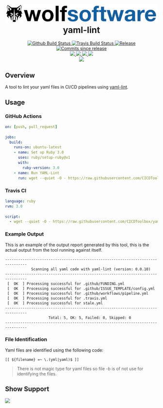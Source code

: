 <h1 align="center">
    <a href="https://github.com/WolfSoftware">
        <img src="https://raw.githubusercontent.com/WolfSoftware/branding/master/images/general/banners/64/black-and-white.png" alt="Wolf Software Logo" />
    </a>
    <br>
    yaml-lint
</h1>

<p align="center">
    <a href="https://github.com/CICDToolbox/yaml-lint/actions/workflows/pipeline.yml">
        <img src="https://img.shields.io/github/workflow/status/CICDToolbox/yaml-lint/pipeline/master?logo=github&logoColor=white&style=for-the-badge" alt="Github Build Status">
    </a>
    <a href="https://travis-ci.com/CICDToolbox/yaml-lint">
        <img src="https://img.shields.io/travis/com/CICDToolbox/yaml-lint/master?style=for-the-badge&logo=travis" alt="Travis Build Status">
    </a>
    <a href="https://github.com/CICDToolbox/yaml-lint/releases/latest">
        <img src="https://img.shields.io/github/v/release/CICDToolbox/yaml-lint?color=blue&style=for-the-badge&logo=github&logoColor=white&label=Latest%20Release" alt="Release">
    </a>
    <a href="https://github.com/CICDToolbox/yaml-lint/releases/latest">
        <img src="https://img.shields.io/github/commits-since/CICDToolbox/yaml-lint/latest.svg?color=blue&style=for-the-badge&logo=github&logoColor=white" alt="Commits since release">
    </a>
    <br>
    <a href=".github/CODE_OF_CONDUCT.md">
        <img src="https://img.shields.io/badge/Code%20of%20Conduct-blue?style=for-the-badge&logo=read-the-docs&logoColor=white" />
    </a>
    <a href=".github/CONTRIBUTING.md">
        <img src="https://img.shields.io/badge/Contributing-blue?style=for-the-badge&logo=read-the-docs&logoColor=white" />
    </a>
    <a href=".github/SECURITY.md">
        <img src="https://img.shields.io/badge/Report%20Security%20Concern-blue?style=for-the-badge&logo=read-the-docs&logoColor=white" />
    </a>
    <a href="https://github.com/CICDToolbox/yaml-lint/issues">
        <img src="https://img.shields.io/badge/Get%20Support-blue?style=for-the-badge&logo=read-the-docs&logoColor=white" />
    </a>
    <br>
    <a href="https://github.com/TGWolf">
        <img src="https://img.shields.io/badge/Created%20by%20Wolf-black?style=for-the-badge" />
    </a>
</p>

## Overview

A tool to lint your yaml files in CI/CD pipelines using [yaml-lint](https://rubygems.org/gems/yaml-lint).

## Usage

### GitHub Actions

```yml
on: [push, pull_request]

jobs:
  build:
    runs-on: ubuntu-latest
    - name: Set up Ruby 3.0
      uses: ruby/setup-ruby@v1
      with:
        ruby-version: 3.0
    - name: Run YAML-Lint
      run: wget --quiet -O - https://raw.githubusercontent.com/CICDToolbox/yaml-lint/master/pipeline.sh | bash
```

### Travis CI

```yml
language: ruby
rvm: 3.0

script:
  - wget --quiet -O - https://raw.githubusercontent.com/CICDToolbox/yaml-lint/master/pipeline.sh | bash
```

### Example Output

This is an example of the output report generated by this tool, this is the actual output from the tool running against itself.
```
--------------------------------------------------------------------------------
            Scanning all yaml code with yaml-lint (version: 0.0.10)
--------------------------------------------------------------------------------
 [  OK  ] Processing successful for .github/FUNDING.yml
 [  OK  ] Processing successful for .github/ISSUE_TEMPLATE/config.yml
 [  OK  ] Processing successful for .github/workflows/pipeline.yml
 [  OK  ] Processing successful for .travis.yml
 [  OK  ] Processing successful for stale.yml
--------------------------------------------------------------------------------
                    Total: 5, OK: 5, Failed: 0, Skipped: 0
--------------------------------------------------------------------------------
```

### File Identification

Yaml files are identified using the following code:

```shell
[[ ${filename} =~ \.(yml|yaml)$ ]]
```
> There is not magic type for yaml files so file -b is of not use for identifying the files.

## Show Support

<p>
	<a href="https://ko-fi.com/wolfsoftware">
		<img src="https://img.shields.io/badge/Ko%20Fi-blue?style=for-the-badge&logo=ko-fi&logoColor=white" />
	</a>
</p>
